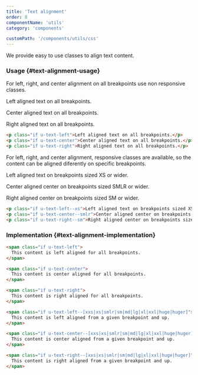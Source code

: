 ```yaml
---
title: 'Text alignment'
order: 8
componentName: 'utils'
category: 'components'

customPath: '/components/utils/css'
---
```


We provide easy to use classes to align text content.

### Usage {#text-alignment-usage}

For left, right, and center alignment on all breakpoints use non responsive classes.

<div class="if">
  <p class="if u-text-left">Left aligned text on all breakpoints.</p>
  <p class="if u-text-center">Center aligned text on all breakpoints.</p>
  <p class="if u-text-right">Right aligned text on all breakpoints.</p>
</div>

```html
<p class="if u-text-left">Left aligned text on all breakpoints.</p>
<p class="if u-text-center">Center aligned text on all breakpoints.</p>
<p class="if u-text-right">Right aligned text on all breakpoints.</p>
```

For left, right, and center alignment, responsive classes are available, so the content can be aligned diferently on specific breakpoints.

<p class="if u-text-left--xs">Left aligned text on breakpoints sized XS or wider.</p>
<p class="if u-text-center--smlr">Center aligned center on breakpoints sized SMLR or wider.</p>
<p class="if u-text-right--sm">Right aligned center on breakpoints sized SM or wider.</p>

```html
<p class="if u-text-left--xs">Left aligned text on breakpoints sized XS or wider.</p>
<p class="if u-text-center--smlr">Center aligned center on breakpoints sized SMLR or wider.</p>
<p class="if u-text-right--sm">Right aligned center on breakpoints sized SM or wider.</p>
```

### Implementation {#text-alignment-implementation}

```html
<span class="if u-text-left">
  This content is left aligned for all breakpoints.
</span>

<span class="if u-text-center">
  This content is center aligned for all breakpoints.
</span>

<span class="if u-text-right">
  This content is right aligned for all breakpoints.
</span>
```

```html
<span class="if u-text-left--[xxs|xs|smlr|sm|md|lg|xl|xxl|huge|huger]">
  This content is left aligned from a given breakpoint and up.
</span>

<span class="if u-text-center--[xxs|xs|smlr|sm|md|lg|xl|xxl|huge|huger]">
  This content is center aligned from a given breakpoint and up.
</span>

<span class="if u-text-right--[xxs|xs|smlr|sm|md|lg|xl|xxl|huge|huger]">
  This content is right aligned from a given breakpoint and up.
</span>
```
